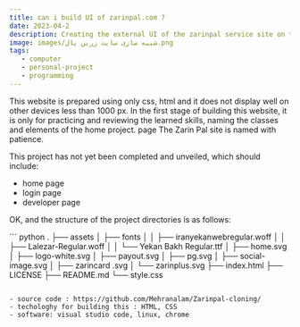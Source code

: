 ```yaml
---
title: can i build UI of zarinpal.com ?
date: 2023-04-2
description: Creating the external UI of the zarinpal service site on the thirteenth day of Badr and checking the logic code and base code of this project.
image: images/شبیه سازی سایت زرین پال.png
tags:
   - computer
   - personal-project
   - programming
---
```


This website is prepared using only css, html and it does not display well on other devices less than 1000 px. In the first stage of building this website, it is only for practicing and reviewing the learned skills, naming the classes and elements of the home project. page The Zarin Pal site is named with patience.

This project has not yet been completed and unveiled, which should include:

- home page
- login page
- developer page

OK, and the structure of the project directories is as follows:

‍‍``` python
.
├── assets
│   ├── fonts
│   │   ├── iranyekanwebregular.woff
│   │   ├── Lalezar-Regular.woff
│   │   └── Yekan Bakh Regular.ttf
│   ├── home.svg
│   ├── logo-white.svg
│   ├── payout.svg
│   ├── pg.svg
│   ├── social-image.svg
│   ├── zarincard .svg
│   └── zarinplus.svg
├── index.html
├── LICENSE
├── README.md
└── style.css

```

- source code : https://github.com/Mehranalam/Zarinpal-cloning/
- techologhy for building this : HTML, CSS
- software: visual studio code, linux, chrome

